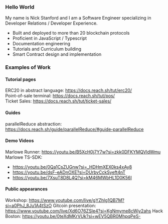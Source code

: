 ### Hello World

My name is Nick Stanford and I am a Software Engineer specializing in Developer Relations / Developer Experience.

- Built and deployed to more than 20 blockchain protocols
- Proficient in JavaScript / Typescript
- Documentation engineering
- Tutorials and Curriculum building
- Smart Contract design and implementation

### Examples of Work

#### Tutorial pages
ERC20 in abstract language: https://docs.reach.sh/tut/erc20/   
Point-of-sale terminal: https://docs.reach.sh/tut/pos/   
Ticket Sales: https://docs.reach.sh/tut/ticket-sales/   

#### Guides
parallelReduce abstraction: https://docs.reach.sh/guide/parallelReduce/#guide-parallelReduce   

#### Demo Videos
Marlowe Runner: https://youtu.be/B5XcH0j7Y7w?si=zkk0DFKYMQVldWmu   
Marlowe TS-SDK: 
- https://youtu.be/0Qa1CsZUGnw?si=_HDHmXEX0ks4xAy8
- https://youtu.be/dsF-eADnOXE?si=DUrbvCckSyeft4nT
- https://youtu.be/7XsuT8D8L4Q?si=kM46MWbHL1D0K56I



#### Public appearances
Workshop: https://www.youtube.com/live/gYZhlg1QB7M?si=a0PhJ_8Ju1A4tSzO
Gitcoin presentation: https://www.youtube.com/live/Xd6O76ZSIe4?si=KgNmyme8cWjy2ahs
Hack Boston: https://youtu.be/0teXdMKrVUk?si=wEV5QBR0MhpqPeS-


<!--
**nstanford5/nstanford5** is a ✨ _special_ ✨ repository because its `README.md` (this file) appears on your GitHub profile.

Here are some ideas to get you started:

- 🔭 I’m currently working on ...
- 🌱 I’m currently learning ...
- 👯 I’m looking to collaborate on ...
- 🤔 I’m looking for help with ...
- 💬 Ask me about ...
- 📫 How to reach me: ...
- 😄 Pronouns: ...
- ⚡ Fun fact: ...
-->
